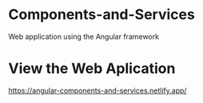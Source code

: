 # Components-and-Services
Web application using the Angular framework

# View the Web Aplication
https://angular-components-and-services.netlify.app/